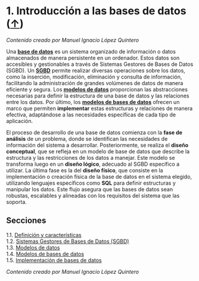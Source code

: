 # 1. Introducción a las bases de datos ([↑](../README.md))

_Contenido creado por Manuel Ignacio López Quintero_

Una [**base de datos**](https://en.wikipedia.org/wiki/Database) es un sistema organizado de información o datos almacenados de manera persistente en un ordenador. Estos datos son accesibles y gestionables a través de Sistemas Gestores de Bases de Datos (SGBD). Un [**SGBD**](https://en.wikipedia.org/wiki/Database#Database_management_system) permite realizar diversas operaciones sobre los datos, como la inserción, modificación, eliminación y consulta de información, facilitando la administración de grandes volúmenes de datos de manera eficiente y segura. Los [**modelos de datos**](https://en.wikipedia.org/wiki/Data_model) proporcionan las abstracciones necesarias para definir la estructura de una base de datos y las relaciones entre los datos. Por último, los [**modelos de bases de datos**](https://en.wikipedia.org/wiki/Database_model) ofrecen un marco que permiten **implementar** estas estructuras y relaciones de manera efectiva, adaptándose a las necesidades específicas de cada tipo de aplicación.

El proceso de desarrollo de una base de datos comienza con la **fase de análisis** de un problema, donde se identifican las necesidades de información del sistema a desarrollar. Posteriormente, se realiza el **diseño conceptual**, que se refleja en un modelo de base de datos que describe la estructura y las restricciones de los datos a manejar. Este modelo se transforma luego en un **diseño lógico**, adecuado al SGBD específico a utilizar. La última fase es la del **diseño físico**, que consiste en la implementación o creación física de la base de datos en el sistema elegido, utilizando lenguajes específicos como **SQL** para definir estructuras y manipular los datos. Este flujo asegura que las bases de datos sean robustas, escalables y alineadas con los requisitos del sistema que las soporta.

## Secciones

1.1. [Definición y características](1.1.md)<br />
1.2. [Sistemas Gestores de Bases de Datos (SGBD)](1.2.md)<br />
1.3. [Modelos de datos](1.3.md)<br />
1.4. [Modelos de bases de datos](1.4.md)<br />
1.5. [Implementación de bases de datos](1.5.md)

_Contenido creado por Manuel Ignacio López Quintero_
